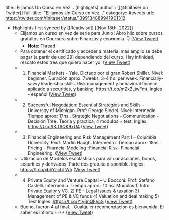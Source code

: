 title:: Elijamos Un Curso en Vez... (highlights)
author:: [[@finitaser on Twitter]]
full-title:: "Elijamos Un Curso en Vez..."
category:: #tweets
url:: https://twitter.com/finitaser/status/1399134889941901312

- Highlights first synced by [[Readwise]] [[Nov 18th, 2022]]
	- Elijamos un curso en vez de serie para Junio! Abro hilo sobre cursos gratuitos en Coursera sobre Finanzas y economía. 👇 ([View Tweet](https://twitter.com/finitaser/status/1399131326431875072))
		- **Note**: Thread
	- Para obtener el certificado y acceder a material mas amplio se debe pagar (a partir de usd 29) dependiendo del curso. Hay infinidad, rescato estos tres que quiero hacer yo. ([View Tweet](https://twitter.com/finitaser/status/1399131327841116162))
	- 1) Financial Markets - Yale. Dictado por el gran Robert Shiller. Nivel: beginner. Duración aprox: 7weeks, 3-4 hs. per week. Financially-savvy leadership skills. Risk management y behavioral finance aplicado a securities, y banking. https://t.co/mZx2LiwFmt. Ingles - español ([View Tweet](https://twitter.com/finitaser/status/1399131329648791555))
	- 2) Successful Negotiation: Essential Strategies and Skills – University of Michigan. Prof: George Siedel. Nivel: Intermedio. Tiempo aprox:  17hs . Strategic Negotiations – Communication - Decision Tree. Teoria y practica, 4 modulos + test. Ingles. https://t.co/tKT6QK9xU4 ([View Tweet](https://twitter.com/finitaser/status/1399131331364282368))
	- 3) Financial Engineering and Risk Management Part I – Columbia University. Prof: Martin Haugh. Intermedio. Tiempo aprox: 18hs.  Pricing - Financial Modeling -Financial Risk- Financial Engineering. ([View Tweet](https://twitter.com/finitaser/status/1399131333159534607))
	- Utilización de Modelos escolásticos para valuar acciones, bonos, securities y derivados. Parte dos gratuita disponible. Ingles. https://t.co/xbhYacbTWb ([View Tweet](https://twitter.com/finitaser/status/1399131334812090371))
	- 4) Private Equity and Venture Capital – U Bocconi. Prof: Stefano Castelli.  Intermedio. Tiempo aprox.: 10 hs. Modulos 1) Intro. Private Equity y VC. 2) PE - Legal Issues & taxation 3) Management of PE & VC funds 4) Valuation and deal making 5) Test Ingles. https://t.co/Yty6nQFVcS ([View Tweet](https://twitter.com/finitaser/status/1399131336925974529))
	- Bueno, fueron 4 al final... Cualquier recomendación es bienvenida. El saber es infinito ♾⚡️⚡️ ([View Tweet](https://twitter.com/finitaser/status/1399134889941901312))
